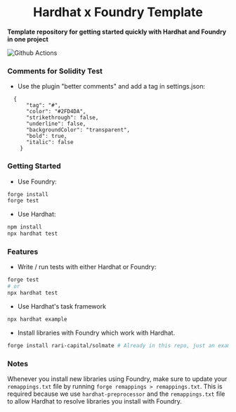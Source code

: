 # <h1 align="center"> Hardhat x Foundry Template </h1>

**Template repository for getting started quickly with Hardhat and Foundry in one project**

![Github Actions](https://github.com/devanonon/hardhat-foundry-template/workflows/test/badge.svg)

### Comments for Solidity Test

- Use the plugin "better comments" and add a tag in settings.json:

```
  {
      "tag": "#",
      "color": "#2FD4DA",
      "strikethrough": false,
      "underline": false,
      "backgroundColor": "transparent",
      "bold": true,
      "italic": false
    }

```

### Getting Started

- Use Foundry:

```bash
forge install
forge test
```

- Use Hardhat:

```bash
npm install
npx hardhat test
```

### Features

- Write / run tests with either Hardhat or Foundry:

```bash
forge test
# or
npx hardhat test
```

- Use Hardhat's task framework

```bash
npx hardhat example
```

- Install libraries with Foundry which work with Hardhat.

```bash
forge install rari-capital/solmate # Already in this repo, just an example
```

### Notes

Whenever you install new libraries using Foundry, make sure to update your `remappings.txt` file by running `forge remappings > remappings.txt`. This is required because we use `hardhat-preprocessor` and the `remappings.txt` file to allow Hardhat to resolve libraries you install with Foundry.

